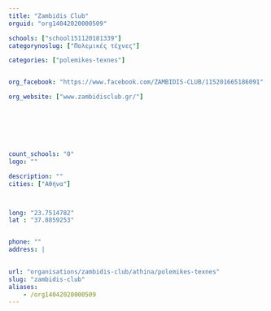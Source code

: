 ```yaml
---
title: "Zambidis Club"
orguid: "org14042020000509"

schools: ["school151120181339"]
categorynoslug: ["Πολεμικές τέχνες"]

categories: ["polemikes-texnes"]


org_facebook: "https://www.facebook.com/ZAMBIDIS-CLUB/115201665186091"

org_website: ["www.zambidisclub.gr/"]







count_schools: "0"
logo: ""

description: ""
cities: ["Αθήνα"]



long: "23.7514782"
lat : "37.8859253"


phone: ""
address: |
    

url: "organisations/zambidis-club/athina/polemikes-texnes"
slug: "zambidis-club"
aliases:
    - /org14042020000509
---
```



